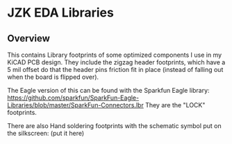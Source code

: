 # JZK EDA Libraries

## Overview
This contains Library footprints of some optimized components I use in my KiCAD PCB design. They include the zigzag header footprints, which have a 5 mil offset do that the header pins friction fit in place (instead of falling out when the board is flipped over).

The Eagle version of this can be found with the Sparkfun Eagle library: https://github.com/sparkfun/SparkFun-Eagle-Libraries/blob/master/SparkFun-Connectors.lbr
They are the "LOCK" footprints.

There are also Hand soldering footprints with the schematic symbol put on the silkscreen:
(put it here)

